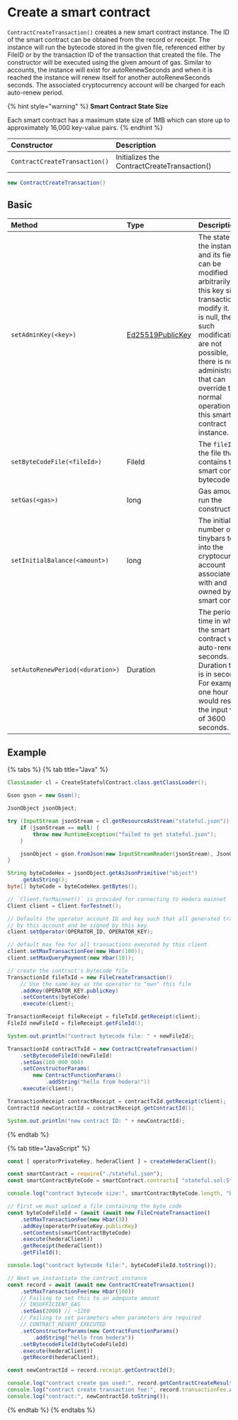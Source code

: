 # Create a smart contract

`ContractCreateTransaction()` creates a new smart contract instance. The ID of the smart contract can be obtained from the record or receipt. The instance will run the bytecode stored in the given file, referenced either by FileID or by the transaction ID of the transaction that created the file. The constructor will be executed using the given amount of gas. Similar to accounts, the instance will exist for autoRenewSeconds and when it is reached the instance will renew itself for another autoRenewSeconds seconds. The associated cryptocurrency account will be charged for each auto-renew period.

{% hint style="warning" %}
**Smart Contract State Size**

Each smart contract has a maximum state size of 1MB which can store up to approximately 16,000 key-value pairs.
{% endhint %}

| Constructor | Description |
| :--- | :--- |
| `ContractCreateTransaction()` | Initializes the ContractCreateTransaction\(\) |

```java
new ContractCreateTransaction()
```

## Basic

| Method | Type | Description |
| :--- | :--- | :--- |
| `setAdminKey(<key>)` | [Ed25519PublicKey](https://github.com/hashgraph/hedera-sdk-java/blob/master/src/main/java/com/hedera/hashgraph/sdk/crypto/ed25519/Ed25519PublicKey.java) | The state of the instance and its fields can be modified arbitrarily if this key signs a transaction to modify it. If this is null, then such modifications are not possible, and there is no administrator that can override the normal operation of this smart contract instance. |
| `setByteCodeFile(<fileId>)` | FileId | The `fileId` of the file that contains the smart contract bytecode |
| `setGas(<gas>)` | long | Gas amount to run the constructor |
| `setInitialBalance(<amount>)` | long | The initial number of tinybars to put into the cryptocurrency account associated with and owned by the smart contract. |
| `setAutoRenewPeriod(<duration>)` | Duration | The period of time in which the smart contract will auto-renew in seconds. Duration type is in seconds. For example, one hour would result in the input value of 3600 seconds. |

## Example

{% tabs %}
{% tab title="Java" %}
```java
ClassLoader cl = CreateStatefulContract.class.getClassLoader();

Gson gson = new Gson();

JsonObject jsonObject;

try (InputStream jsonStream = cl.getResourceAsStream("stateful.json")) {
    if (jsonStream == null) {
        throw new RuntimeException("failed to get stateful.json");
    }

    jsonObject = gson.fromJson(new InputStreamReader(jsonStream), JsonObject.class);
}

String byteCodeHex = jsonObject.getAsJsonPrimitive("object")
    .getAsString();
byte[] byteCode = byteCodeHex.getBytes();

// `Client.forMainnet()` is provided for connecting to Hedera mainnet
Client client = Client.forTestnet();

// Defaults the operator account ID and key such that all generated transactions will be paid for
// by this account and be signed by this key
client.setOperator(OPERATOR_ID, OPERATOR_KEY);

// default max fee for all transactions executed by this client
client.setMaxTransactionFee(new Hbar(100));
client.setMaxQueryPayment(new Hbar(10));

// create the contract's bytecode file
TransactionId fileTxId = new FileCreateTransaction()
    // Use the same key as the operator to "own" this file
    .addKey(OPERATOR_KEY.publicKey)
    .setContents(byteCode)
    .execute(client);

TransactionReceipt fileReceipt = fileTxId.getReceipt(client);
FileId newFileId = fileReceipt.getFileId();

System.out.println("contract bytecode file: " + newFileId);

TransactionId contractTxId = new ContractCreateTransaction()
    .setBytecodeFileId(newFileId)
    .setGas(100_000_000)
    .setConstructorParams(
        new ContractFunctionParams()
            .addString("hello from hedera!"))
    .execute(client);

TransactionReceipt contractReceipt = contractTxId.getReceipt(client);
ContractId newContractId = contractReceipt.getContractId();

System.out.println("new contract ID: " + newContractId);

```
{% endtab %}

{% tab title="JavaScript" %}
```javascript
const [ operatorPrivateKey, hederaClient ] = createHederaClient();

const smartContract = require("./stateful.json");
const smartContractByteCode = smartContract.contracts[ "stateful.sol:StatefulContract" ].bin;

console.log("contract bytecode size:", smartContractByteCode.length, "bytes");

// First we must upload a file containing the byte code
const byteCodeFileId = (await (await new FileCreateTransaction()
    .setMaxTransactionFee(new Hbar(3))
    .addKey(operatorPrivateKey.publicKey)
    .setContents(smartContractByteCode)
    .execute(hederaClient))
    .getReceipt(hederaClient))
    .getFileId();

console.log("contract bytecode file:", byteCodeFileId.toString());

// Next we instantiate the contract instance
const record = await (await new ContractCreateTransaction()
    .setMaxTransactionFee(new Hbar(100))
    // Failing to set this to an adequate amount
    // INSUFFICIENT_GAS
    .setGas(2000) // ~1260
    // Failing to set parameters when parameters are required
    // CONTRACT_REVERT_EXECUTED
    .setConstructorParams(new ContractFunctionParams()
        .addString("hello from hedera"))
    .setBytecodeFileId(byteCodeFileId)
    .execute(hederaClient))
    .getRecord(hederaClient);

const newContractId = record.receipt.getContractId();

console.log("contract create gas used:", record.getContractCreateResult().gasUsed);
console.log("contract create transaction fee:", record.transactionFee.asTinybar());
console.log("contract:", newContractId.toString());
```
{% endtab %}
{% endtabs %}

